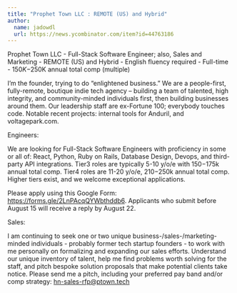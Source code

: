 ```yaml
---
title: "Prophet Town LLC : REMOTE (US) and Hybrid"
author:
  name: jadowdl
  url: https://news.ycombinator.com/item?id=44763186
---
```

Prophet Town LLC - Full-Stack Software Engineer; also, Sales and Marketing - REMOTE (US) and Hybrid - English fluency required - Full-time - $150K-$250K annual total comp (multiple)

I’m the founder, trying to do “enlightened business.” We are a people-first, fully-remote, boutique indie tech agency – building a team of talented, high integrity, and community-minded individuals first, then building businesses around them. Our leadership staff are ex-Fortune 100; everybody touches code. Notable recent projects: internal tools for Anduril, and voltagepark.com.

Engineers:

We are looking for Full-Stack Software Engineers with proficiency in some or all of: React, Python, Ruby on Rails, Database Design, Devops, and third-party API integrations. Tier3 roles are typically 5-10 y&#x2F;o&#x2F;e with $150-$175k annual total comp. Tier4 roles are 11-20 y&#x2F;o&#x2F;e, $210-$250k annual total comp. Higher tiers exist, and we welcome exceptional applications.

Please apply using this Google Form: <a href="https:&#x2F;&#x2F;forms.gle&#x2F;2LnPAcqQYWbthddb6" rel="nofollow">https:&#x2F;&#x2F;forms.gle&#x2F;2LnPAcqQYWbthddb6</a>.  Applicants who submit before August 15 will receive a reply by August 22.

Sales:

I am continuing to seek one or two unique business-&#x2F;sales-&#x2F;marketing-minded individuals - probably former tech startup founders - to work with me personally on formalizing and expanding our sales efforts.  Understand our unique inventory of talent, help me find problems worth solving for the staff, and pitch bespoke solution proposals that make potential clients take notice.  Please send me a pitch, including your preferred pay band and&#x2F;or comp strategy: hn-sales-rfp@ptown.tech
<JobApplication />
